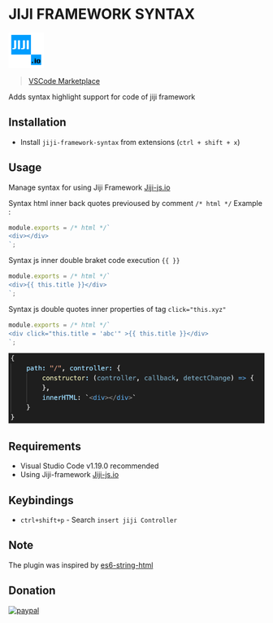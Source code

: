 # JIJI FRAMEWORK SYNTAX
<img src="https://github.com/jguyet/jiji-framework-syntax-vsce/raw/master/docs/jiji-framework-logo.png" with="70" height="70">

> [VSCode Marketplace](https://marketplace.visualstudio.com/items?itemName=Jguyet.jiji-framework-syntax)

Adds syntax highlight support for code of jiji framework

## Installation

- Install `jiji-framework-syntax` from extensions (`ctrl + shift + x`)

## Usage

Manage syntax for using Jiji Framework [Jiji-js.io](https://jiji-js.io)

Syntax html inner back quotes previoused by comment `/* html */`
Example :
````js
module.exports = /* html */`
<div></div>
`;
````

Syntax js inner double braket code execution `{{ }}`
````js
module.exports = /* html */`
<div>{{ this.title }}</div>
`;
````

Syntax js double quotes inner properties of tag `click="this.xyz"`
````js
module.exports = /* html */`
<div click="this.title = 'abc'" >{{ this.title }}</div>
`;
````

<img src="https://github.com/jguyet/jiji-framework-syntax-vsce/raw/master/docs/1.png">

## Requirements

- Visual Studio Code v1.19.0 recommended
- Using Jiji-framework [Jiji-js.io](https://jiji-js.io)

## Keybindings
- `ctrl+shift+p` - Search `insert jiji Controller`

## Note
The plugin was inspired by [es6-string-html](https://github.com/0x00000001A/es6-string-html)

## Donation
[![paypal](https://www.paypalobjects.com/en_US/i/btn/btn_donateCC_LG.gif)](https://www.paypal.com/donate?hosted_button_id=9N8N5AFMAHKUE)
